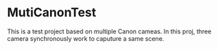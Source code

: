 # MutiCanonTest
This is a test project based on multiple Canon cameas. In this proj, three camera synchronously work to caputure a same scene.
